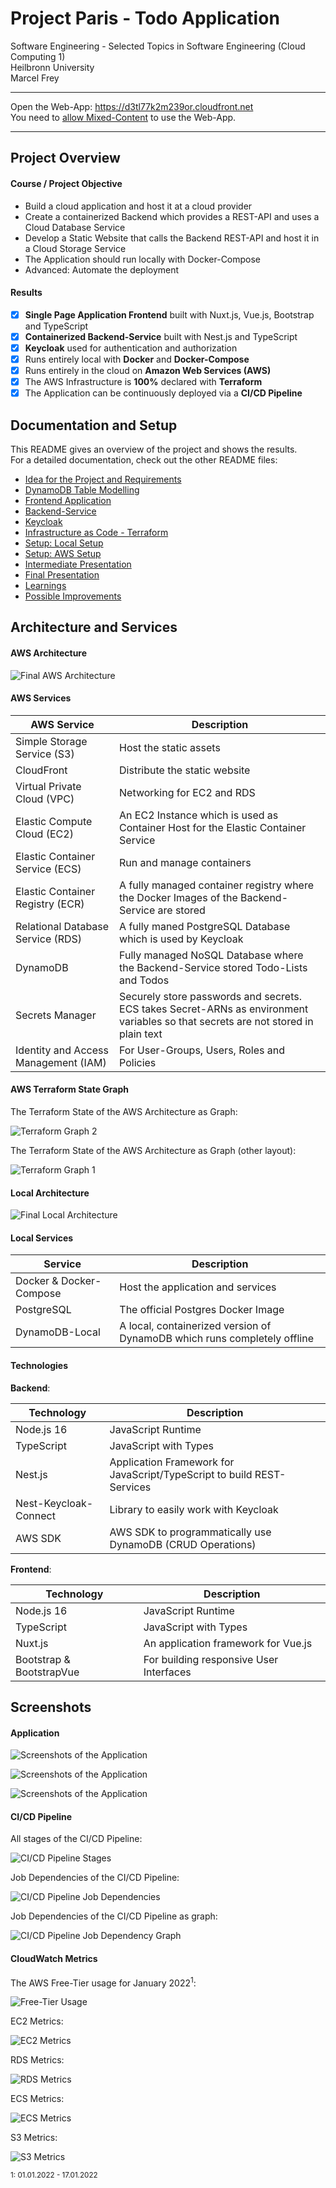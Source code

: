 # Project Paris - Todo Application

Software Engineering - Selected Topics in Software Engineering (Cloud Computing 1)<br>
Heilbronn University<br>
Marcel Frey

-----

Open the Web-App: https://d3tl77k2m239or.cloudfront.net <br>
You need to [allow Mixed-Content](documentation/04.AWS-Setup/README.md#13-disable-mixed-content) to use the Web-App.

-----

## Project Overview

#### Course / Project Objective

- Build a cloud application and host it at a cloud provider
- Create a containerized Backend which provides a REST-API and uses a Cloud Database Service
- Develop a Static Website that calls the Backend REST-API and host it in a Cloud Storage Service
- The Application should run locally with Docker-Compose
- Advanced: Automate the deployment

#### Results

- [x] **Single Page Application Frontend** built with Nuxt.js, Vue.js, Bootstrap and TypeScript
- [x] **Containerized Backend-Service** built with Nest.js and TypeScript
- [x] **Keycloak** used for authentication and authorization
- [x] Runs entirely local with **Docker** and **Docker-Compose**
- [x] Runs entirely in the cloud on **Amazon Web Services (AWS)**
- [x] The AWS Infrastructure is **100%** declared with **Terraform**
- [x] The Application can be continuously deployed via a **CI/CD Pipeline**

## Documentation and Setup

This README gives an overview of the project and shows the results.<br>
For a detailed documentation, check out the other README files:

- [Idea for the Project and Requirements](documentation/01.Idea/README.md)
- [DynamoDB Table Modelling](documentation/02.DynamoDB-Modelling/README.md)
- [Frontend Application](todo-frontend/README.md)
- [Backend-Service](todo-service/README.md)
- [Keycloak](keycloak/README.md)
- [Infrastructure as Code - Terraform](terraform/README.md)
- [Setup: Local Setup](documentation/03.Local-Setup/README.md)
- [Setup: AWS Setup](documentation/04.AWS-Setup/README.md)
- [Intermediate Presentation](documentation/05.Intermediate-Presentation/README.md)
- [Final Presentation](documentation/06.Final-Presentation/README.md)
- [Learnings](documentation/07.Learnings-and-Possible-Improvements/LEARNINGS.md)
- [Possible Improvements](documentation/07.Learnings-and-Possible-Improvements/IMPROVEMENTS.md)

## Architecture and Services

#### AWS Architecture

![Final AWS Architecture](documentation/06.Final-Presentation/AWS-Architecture-Complete.svg)

#### AWS Services

| AWS Service                          | Description                                                                                                                       |
|--------------------------------------|-----------------------------------------------------------------------------------------------------------------------------------|
| Simple Storage Service (S3)          | Host the static assets                                                                                                            |
| CloudFront                           | Distribute the static website                                                                                                     |
| Virtual Private Cloud (VPC)          | Networking for EC2 and RDS                                                                                                        |
| Elastic Compute Cloud (EC2)          | An EC2 Instance which is used as Container Host for the Elastic Container Service                                                 |
| Elastic Container Service (ECS)      | Run and manage containers                                                                                                         |
| Elastic Container Registry (ECR)     | A fully managed container registry where the Docker Images of the Backend-Service are stored                                      |
| Relational Database Service (RDS)    | A fully maned PostgreSQL Database which is used by Keycloak                                                                       |
| DynamoDB                             | Fully managed NoSQL Database where the Backend-Service stored Todo-Lists and Todos                                                |
| Secrets Manager                      | Securely store passwords and secrets. ECS takes Secret-ARNs as environment variables so that secrets are not stored in plain text |
| Identity and Access Management (IAM) | For User-Groups, Users, Roles and Policies                                                                                        |

#### AWS Terraform State Graph

The Terraform State of the AWS Architecture as Graph:

![Terraform Graph 2](documentation/06.Final-Presentation/Terraform-Graph-2.svg)

The Terraform State of the AWS Architecture as Graph (other layout):

![Terraform Graph 1](documentation/06.Final-Presentation/Terraform-Graph-1.svg)

#### Local Architecture

![Final Local Architecture](documentation/05.Intermediate-Presentation/Local-Architecture.jpg)

#### Local Services

| Service                 | Description                                                              |
|-------------------------|--------------------------------------------------------------------------|
| Docker & Docker-Compose | Host the application and services                                        |
| PostgreSQL              | The official Postgres Docker Image                                       |
| DynamoDB-Local          | A local, containerized version of DynamoDB which runs completely offline |

#### Technologies

**Backend**:

| Technology            | Description                                                            |
|-----------------------|------------------------------------------------------------------------|
| Node.js 16            | JavaScript Runtime                                                     |
| TypeScript            | JavaScript with Types                                                  |
| Nest.js               | Application Framework for JavaScript/TypeScript to build REST-Services |
| Nest-Keycloak-Connect | Library to easily work with Keycloak                                   |
| AWS SDK               | AWS SDK to programmatically use DynamoDB (CRUD Operations)             |

**Frontend**:

| Technology               | Description                             |
|--------------------------|-----------------------------------------|
| Node.js 16               | JavaScript Runtime                      |
| TypeScript               | JavaScript with Types                   |
| Nuxt.js                  | An application framework for Vue.js     |
| Bootstrap & BootstrapVue | For building responsive User Interfaces |

## Screenshots

#### Application

![Screenshots of the Application](documentation/06.Final-Presentation/App-01.png)

![Screenshots of the Application](documentation/06.Final-Presentation/App-02.png)

![Screenshots of the Application](documentation/06.Final-Presentation/App-03.png)

#### CI/CD Pipeline

All stages of the CI/CD Pipeline:

![CI/CD Pipeline Stages](documentation/06.Final-Presentation/Pipeline-Stages.png)

Job Dependencies of the CI/CD Pipeline:

![CI/CD Pipeline Job Dependencies](documentation/06.Final-Presentation/Pipeline-Dependencies.png)

Job Dependencies of the CI/CD Pipeline as graph:

![CI/CD Pipeline Job Dependency Graph](documentation/06.Final-Presentation/Pipeline-Dependency-Graph.png)

#### CloudWatch Metrics

The AWS Free-Tier usage for January 2022<sup>1</sup>:

![Free-Tier Usage](documentation/06.Final-Presentation/Billing-Free-Tier.png)

EC2 Metrics:

![EC2 Metrics](documentation/06.Final-Presentation/EC2-Metrics.png)

RDS Metrics:

![RDS Metrics](documentation/06.Final-Presentation/RDS-Metrics.png)

ECS Metrics:

![ECS Metrics](documentation/06.Final-Presentation/ECS-Metrics.png)

S3 Metrics:

![S3 Metrics](documentation/06.Final-Presentation/S3-Metrics.png)

<sup>1: 01.01.2022 - 17.01.2022</sup>
